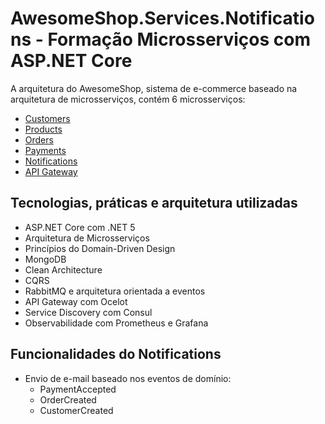 # AwesomeShop.Services.Notifications - Formação Microsserviços com ASP.NET Core

A arquitetura do AwesomeShop, sistema de e-commerce baseado na arquitetura de microsserviços, contém 6 microsserviços:
- [Customers](https://github.com/luisdeol/AwesomeShop.Services.Customers)
- [Products](https://github.com/luisdeol/AwesomeShop.Services.Products) 
- [Orders](https://github.com/luisdeol/AwesomeShop.Services.Orders)
- [Payments](https://github.com/luisdeol/AwesomeShop.Services.Payments)
- [Notifications](https://github.com/luisdeol/AwesomeShop.Services.Notifications)
- [API Gateway](https://github.com/luisdeol/AwesomeShop.Services.ApiGateway)

## Tecnologias, práticas e arquitetura utilizadas
- ASP.NET Core com .NET 5
- Arquitetura de Microsserviços
- Princípios do Domain-Driven Design
- MongoDB
- Clean Architecture
- CQRS
- RabbitMQ e arquitetura orientada a eventos
- API Gateway com Ocelot 
- Service Discovery com Consul
- Observabilidade com Prometheus e Grafana

## Funcionalidades do Notifications
- Envio de e-mail baseado nos eventos de domínio:
    - PaymentAccepted
    - OrderCreated
    - CustomerCreated
